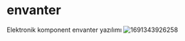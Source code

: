# envanter
Elektronik komponent envanter yazılımı
![1691343926258](https://github.com/timaydin/envanter/assets/131625021/9df154dc-6524-4d58-a479-bdae1e76a91e)
